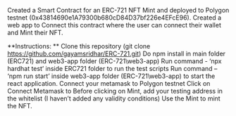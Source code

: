 Created a Smart Contract for an ERC-721 NFT Mint and deployed to Polygon testnet (0x43814690e1A79300b680cD84D37bf226e4EFcE96). Created a web app to Connect this contract where the user can connect their wallet and Mint their NFT.

**Instructions: **
Clone this repository (git clone https://github.com/gayamsridhar/ERC-721.git)
Do npm install in main folder (ERC721) and web3-app folder (ERC-721\web3-app)
Run command - ‘npx hardhat test’ inside ERC721 folder to run the test scripts
Run command – ‘npm run start’ inside web3-app folder (ERC-721\web3-app) to start the react application.
Connect your metamask to Polygon testnet
Click on Connect Metamask to Before clicking on Mint, add your testing address in the whitelist (I haven’t added any validity conditions)
Use the Mint to mint the NFT.
